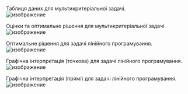 Таблиця даних для мультикритеріальної задачі.<br>
![изображение](https://github.com/user-attachments/assets/fd37dfcb-e997-4dd9-aa75-3f2e4ac87653)

Оцінки та оптимальне рішення для мультикритеріальної задачі.<br>
![изображение](https://github.com/user-attachments/assets/63fee147-98ea-44b9-a584-336b77971f53)
 
Оптимальне рішення для задачі лінійного програмування.<br>
![изображение](https://github.com/user-attachments/assets/12f3aa45-dc79-4ee9-bcb2-3e32e0e377b6)

Графічна інтерпретація (точкова) для задачі лінійного програмування.<br>
![изображение](https://github.com/user-attachments/assets/c78c5c33-36ce-4d80-935e-7d856fcfffa7)

Графічна інтерпретація (прямі) для задачі лінійного програмування.<br>
![изображение](https://github.com/user-attachments/assets/82b6ff07-130c-4f9f-9855-f5c472476696)
